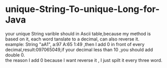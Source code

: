 # unique-String-To-unique-Long-for-Java
 your unique String varible should in Ascii table,because my method is based on it, each word tanslate to a decimal, can also reverse it.  
 example: String "aA1", a:97 A:65 1:49 ,then I add 0 in front of every decimal,result:097065049,if your decimal less than 10 ,you should add double 0.    
 the reason I add 0 because I want reverse it , I just spilt it every three word.  
